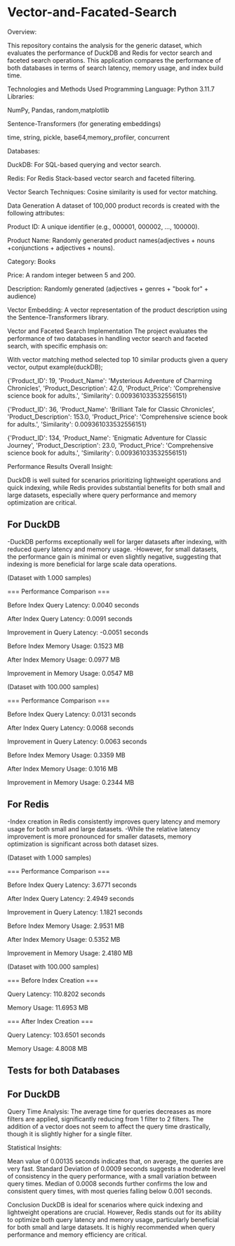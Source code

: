 # Vector-and-Facated-Search

Overview:

This repository contains the analysis for the generic dataset, which evaluates the performance of DuckDB and Redis for vector search and faceted search operations. This application compares the performance of both databases in terms of search latency, memory usage, and index build time.

Technologies and Methods Used
Programming Language: Python 3.11.7
Libraries:

NumPy, Pandas, random,matplotlib

Sentence-Transformers (for generating embeddings)

time, string, pickle, base64,memory_profiler, concurrent

Databases:

DuckDB: For SQL-based querying and vector search.

Redis: For Redis Stack-based vector search and faceted filtering.

Vector Search Techniques: Cosine similarity is used for vector matching.

Data Generation
A dataset of 100,000 product records is created with the following attributes:

Product ID: A unique identifier (e.g., 000001, 000002, …, 100000).

Product Name: Randomly generated product names(adjectives + nouns +conjunctions + adjectives + nouns).

Category: Books

Price: A random integer between 5 and 200.

Description: Randomly generated (adjectives + genres + "book for" + audience)

Vector Embedding: A vector representation of the product description using the Sentence-Transformers library.

Vector and Faceted Search Implementation
The project evaluates the performance of two databases in handling vector search and faceted search, with specific emphasis on:

With vector matching method selected top 10 similar products given a query vector, output example(duckDB);

{'Product_ID': 19, 'Product_Name': 'Mysterious Adventure of Charming Chronicles', 'Product_Description': 42.0, 'Product_Price': 'Comprehensive science book for adults.', 'Similarity': 0.009361033532556151}

{'Product_ID': 36, 'Product_Name': 'Brilliant Tale for Classic Chronicles', 'Product_Description': 153.0, 'Product_Price': 'Comprehensive science book for adults.', 'Similarity': 0.009361033532556151}

{'Product_ID': 134, 'Product_Name': 'Enigmatic Adventure for Classic Journey', 'Product_Description': 23.0, 'Product_Price': 'Comprehensive science book for adults.', 'Similarity': 0.009361033532556151}

Performance Results
Overall Insight:

DuckDB is well suited for scenarios prioritizing lightweight operations and quick indexing, while Redis provides substantial benefits for both small and large datasets, especially where query performance and memory optimization are critical.

## For DuckDB
-DuckDB performs exceptionally well for larger datasets after indexing, with reduced query latency and memory usage. -However, for small datasets, the performance gain is minimal or even slightly negative, suggesting that indexing is more beneficial for large scale data operations.

(Dataset with 1.000 samples)

=== Performance Comparison ===

Before Index Query Latency: 0.0040 seconds

After Index Query Latency: 0.0091 seconds

Improvement in Query Latency: -0.0051 seconds

Before Index Memory Usage: 0.1523 MB

After Index Memory Usage: 0.0977 MB

Improvement in Memory Usage: 0.0547 MB

(Dataset with 100.000 samples)

=== Performance Comparison ===

Before Index Query Latency: 0.0131 seconds

After Index Query Latency: 0.0068 seconds

Improvement in Query Latency: 0.0063 seconds

Before Index Memory Usage: 0.3359 MB

After Index Memory Usage: 0.1016 MB

Improvement in Memory Usage: 0.2344 MB

## For Redis
-Index creation in Redis consistently improves query latency and memory usage for both small and large datasets. -While the relative latency improvement is more pronounced for smaller datasets, memory optimization is significant across both dataset sizes.

(Dataset with 1.000 samples)

=== Performance Comparison ===

Before Index Query Latency: 3.6771 seconds

After Index Query Latency: 2.4949 seconds

Improvement in Query Latency: 1.1821 seconds

Before Index Memory Usage: 2.9531 MB

After Index Memory Usage: 0.5352 MB

Improvement in Memory Usage: 2.4180 MB

(Dataset with 100.000 samples)

=== Before Index Creation ===

Query Latency: 110.8202 seconds

Memory Usage: 11.6953 MB

=== After Index Creation ===

Query Latency: 103.6501 seconds

Memory Usage: 4.8008 MB

## Tests for both Databases
## For DuckDB
Query Time Analysis: The average time for queries decreases as more filters are applied, significantly reducing from 1 filter to 2 filters. The addition of a vector does not seem to affect the query time drastically, though it is slightly higher for a single filter.

Statistical Insights:

Mean value of 0.00135 seconds indicates that, on average, the queries are very fast. Standard Deviation of 0.0009 seconds suggests a moderate level of consistency in the query performance, with a small variation between query times. Median of 0.0008 seconds further confirms the low and consistent query times, with most queries falling below 0.001 seconds.

Conclusion
DuckDB is ideal for scenarios where quick indexing and lightweight operations are crucial.
However, Redis stands out for its ability to optimize both query latency and memory usage, particularly beneficial for both small and large datasets. It is highly recommended when query performance and memory efficiency are critical.
